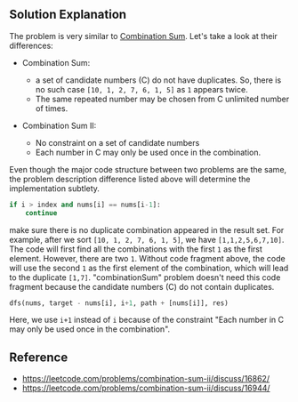 ## Solution Explanation

The problem is very similar to [Combination Sum](https://leetcode.com/problems/combination-sum/). Let's
take a look at their differences:

- Combination Sum:
    - a set of candidate numbers (C) do not have duplicates. So, there is no 
    such case `[10, 1, 2, 7, 6, 1, 5]` as `1` appears twice.
    - The same repeated number may be chosen from C unlimited number of times.
    
- Combination Sum II:
    - No constraint on a set of candidate numbers
    - Each number in C may only be used once in the combination.
    
Even though the major code structure between two problems are the same, the problem
description difference listed above will determine the implementation subtlety.

```python
if i > index and nums[i] == nums[i-1]:
    continue
```

make sure there is no duplicate combination appeared in the result set. For example,
after we sort `[10, 1, 2, 7, 6, 1, 5]`, we have `[1,1,2,5,6,7,10]`. The code will
first find all the combinations with the first `1` as the first element. However, there
are two `1`. Without code fragment above, the code will use the second `1` as the first
element of the combination, which will lead to the duplicate `[1,7]`. "combinationSum"
problem doesn't need this code fragment because the candidate numbers (C) do not contain
duplicates.

```python
dfs(nums, target - nums[i], i+1, path + [nums[i]], res)
```

Here, we use `i+1` instead of `i` because of the constraint 
"Each number in C may only be used once in the combination".

## Reference

- https://leetcode.com/problems/combination-sum-ii/discuss/16862/
- https://leetcode.com/problems/combination-sum-ii/discuss/16944/